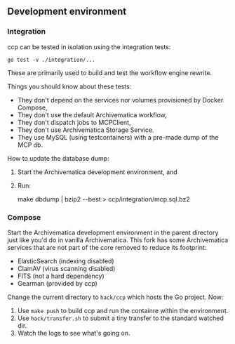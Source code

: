 ## Development environment

### Integration

ccp can be tested in isolation using the integration tests:

    go test -v ./integration/...

These are primarily used to build and test the workflow engine rewrite.

Things you should know about these tests:

- They don't depend on the services nor volumes provisioned by Docker Compose,
- They don't use the default Archivematica workflow,
- They don't dispatch jobs to MCPClient,
- They don't use Archivematica Storage Service.
- They use MySQL (using testcontainers) with a pre-made dump of the MCP db.

How to update the database dump:

1. Start the Archivematica development environment, and
2. Run:

      make dbdump | bzip2 --best > ccp/integration/mcp.sql.bz2

### Compose

Start the Archivematica development environment in the parent directory just
like you'd do in vanilla Archivematica. This fork has some Archivematica
services that are not part of the core removed to reduce its footprint:

- ElasticSearch (indexing disabled)
- ClamAV (virus scanning disabled)
- FITS (not a hard dependency)
- Gearman (provided by ccp)

Change the current directory to `hack/ccp` which hosts the Go project. Now:

1. Use `make push` to build ccp and run the containre within the environment.
2. Use `hack/transfer.sh` to submit a tiny transfer to the standard watched dir.
3. Watch the logs to see what's going on.
